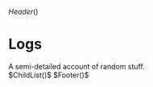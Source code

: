 $Header()$
<h1>Logs</h1>
<div class="description">
A semi-detailed account of random stuff.
</div>
$ChildList()$
$Footer()$